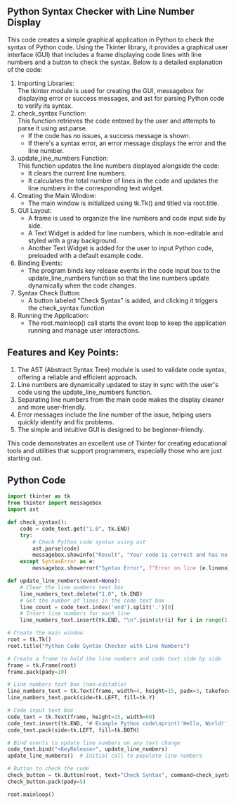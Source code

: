 ## Python Syntax Checker with Line Number Display
This code creates a simple graphical application in Python to check the syntax of Python code. Using the Tkinter library, it provides a graphical user interface (GUI) that includes a frame displaying code lines with line numbers and a button to check the syntax. Below is a detailed explanation of the code:

1. Importing Libraries:<br>
The tkinter module is used for creating the GUI, messagebox for displaying error or success messages, and ast for parsing Python code to verify its syntax.
2. check_syntax Function:<br>
This function retrieves the code entered by the user and attempts to parse it using ast.parse.
   - If the code has no issues, a success message is shown.
   - If there's a syntax error, an error message displays the error and the line number.
3. update_line_numbers Function:<br>
This function updates the line numbers displayed alongside the code:
   - It clears the current line numbers.
   - It calculates the total number of lines in the code and updates the line numbers in the corresponding text widget.
4. Creating the Main Window:
   - The main window is initialized using tk.Tk() and titled via root.title.
5. GUI Layout:
   - A frame is used to organize the line numbers and code input side by side.
   - A Text Widget is added for line numbers, which is non-editable and styled with a gray background.
   - Another Text Widget is added for the user to input Python code, preloaded with a default example code.
6. Binding Events:
   - The program binds key release events in the code input box to the update_line_numbers function so that the line numbers update dynamically when the code changes.
7. Syntax Check Button:
   - A button labeled "Check Syntax" is added, and clicking it triggers the check_syntax function
8. Running the Application:
   - The root.mainloop() call starts the event loop to keep the application running and manage user interactions.

## Features and Key Points:
1. The AST (Abstract Syntax Tree) module is used to validate code syntax, offering a reliable and efficient approach.
2. Line numbers are dynamically updated to stay in sync with the user's code using the update_line_numbers function.
3. Separating line numbers from the main code makes the display cleaner and more user-friendly.
4. Error messages include the line number of the issue, helping users quickly identify and fix problems.
5. The simple and intuitive GUI is designed to be beginner-friendly.

This code demonstrates an excellent use of Tkinter for creating educational tools and utilities that support programmers, especially those who are just starting out.

## Python Code
```python
import tkinter as tk
from tkinter import messagebox
import ast

def check_syntax():
    code = code_text.get("1.0", tk.END)
    try:
        # Check Python code syntax using ast
        ast.parse(code)
        messagebox.showinfo("Result", "Your code is correct and has no syntax errors.")
    except SyntaxError as e:
        messagebox.showerror("Syntax Error", f"Error on line {e.lineno}: {e.msg}")

def update_line_numbers(event=None):
    # Clear the line numbers text box
    line_numbers_text.delete("1.0", tk.END)
    # Get the number of lines in the code text box
    line_count = code_text.index('end').split('.')[0]
    # Insert line numbers for each line
    line_numbers_text.insert(tk.END, "\n".join(str(i) for i in range(1, int(line_count))))

# Create the main window
root = tk.Tk()
root.title("Python Code Syntax Checker with Line Numbers")

# Create a frame to hold the line numbers and code text side by side
frame = tk.Frame(root)
frame.pack(pady=10)

# Line numbers text box (non-editable)
line_numbers_text = tk.Text(frame, width=4, height=15, padx=3, takefocus=0, border=0, background="lightgrey", state='disabled')
line_numbers_text.pack(side=tk.LEFT, fill=tk.Y)

# Code input text box
code_text = tk.Text(frame, height=15, width=60)
code_text.insert(tk.END, "# Example Python code\nprint('Hello, World!')\n")  # Predefined code
code_text.pack(side=tk.LEFT, fill=tk.BOTH)

# Bind events to update line numbers on any text change
code_text.bind("<KeyRelease>", update_line_numbers)
update_line_numbers()  # Initial call to populate line numbers

# Button to check the code
check_button = tk.Button(root, text="Check Syntax", command=check_syntax)
check_button.pack(pady=5)

root.mainloop()

```
